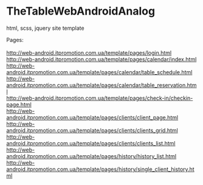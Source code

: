 # TheTableWebAndroidAnalog
html, scss, jquery site template<br/>

Pages:<br/>
<br/>
http://web-android.itpromotion.com.ua/template/pages/login.html<br/>
http://web-android.itpromotion.com.ua/template/pages/calendar/index.html<br/>
http://web-android.itpromotion.com.ua/template/pages/calendar/table_schedule.html<br/>
http://web-android.itpromotion.com.ua/template/pages/calendar/table_reservation.html<br/>
http://web-android.itpromotion.com.ua/template/pages/check-in/checkin-page.html<br/>
http://web-android.itpromotion.com.ua/template/pages/clients/client_page.html<br/>
http://web-android.itpromotion.com.ua/template/pages/clients/clients_grid.html<br/>
http://web-android.itpromotion.com.ua/template/pages/clients/clients_list.html<br/>
http://web-android.itpromotion.com.ua/template/pages/history/history_list.html<br/>
http://web-android.itpromotion.com.ua/template/pages/history/single_client_history.html<br/>  